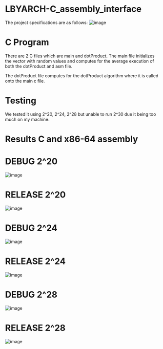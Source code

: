 # LBYARCH-C_assembly_interface

The project specifications are as follows:
![image](https://github.com/Marcusgb21/LBYARCH-C_assembly_interface/assets/64012244/0035496c-1fa0-4eb1-8d1e-c01e95748a3e)

# C Program
There are 2 C files which are main and dotProduct. The main file initializes the vector with random values and computes for the average execution of both the dotProduct and asm file.

The dotProduct file computes for the dotProduct algorithm where it is called onto the main c file.

# Testing
We tested it using 2^20, 2^24, 2^28 but unable to run 2^30 due it being too much on my machine. 

# Results C and x86-64 assembly
# DEBUG 2^20
![image](https://github.com/Marcusgb21/LBYARCH-C_assembly_interface/assets/64012244/6c8fd351-e665-4e20-a80e-bfe7f3f0fc62)

# RELEASE 2^20
![image](https://github.com/Marcusgb21/LBYARCH-C_assembly_interface/assets/64012244/a61fe7f5-0461-4b53-9f28-e2adf507c47f)

# DEBUG 2^24
![image](https://github.com/Marcusgb21/LBYARCH-C_assembly_interface/assets/64012244/3dff3db2-9483-40fd-ac1b-7d285f9a9839)

# RELEASE 2^24
![image](https://github.com/Marcusgb21/LBYARCH-C_assembly_interface/assets/64012244/6a5d7857-59b0-4133-9a62-6ef57287bbbf)

# DEBUG 2^28
![image](https://github.com/Marcusgb21/LBYARCH-C_assembly_interface/assets/64012244/f5d412f3-f677-4469-ad18-0de27f121413)

# RELEASE 2^28
![image](https://github.com/Marcusgb21/LBYARCH-C_assembly_interface/assets/64012244/f35a6b5d-bfd4-4a58-bf12-2320852a046b)








